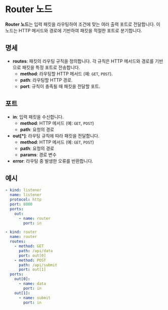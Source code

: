 # Router 노드

**Router 노드**는 입력 패킷을 라우팅하여 조건에 맞는 여러 출력 포트로 전달합니다. 이 노드는 HTTP 메서드와 경로에 기반하여 패킷을 적절한 포트로 분기합니다.

## 명세

- **routes**: 패킷의 라우팅 규칙을 정의합니다. 각 규칙은 HTTP 메서드와 경로를 기반으로 패킷을 특정 포트로 전송합니다.
  - **method**: 라우팅할 HTTP 메서드 (예: `GET`, `POST`).
  - **path**: 라우팅할 HTTP 경로.
  - **port**: 규칙이 충족될 때 패킷을 전달할 포트.

## 포트

- **in**: 입력 패킷을 수신합니다.
  - **method**: HTTP 메서드 (예: `GET`, `POST`)
  - **path**: 요청의 경로
- **out[*]**: 라우팅 규칙에 따라 패킷을 전달합니다.
  - **method**: HTTP 메서드 (예: `GET`, `POST`)
  - **path**: 요청의 경로
  - **params**: 경로 변수
- **error**: 라우팅 중 발생한 오류를 반환합니다.

## 예시

```yaml
- kind: listener
  name: listener
  protocol: http
  port: 8000
  ports:
    out:
      - name: router
        port: in

- kind: router
  name: router
  routes:
    - method: GET
      path: /api/data
      port: out[0]
    - method: POST
      path: /api/submit
      port: out[1]
  ports:
    out[0]:
      - name: data
        port: in
    out[1]:
      - name: submit
        port: in
```
